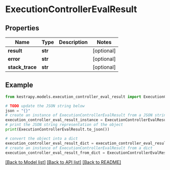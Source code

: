 # ExecutionControllerEvalResult


## Properties

Name | Type | Description | Notes
------------ | ------------- | ------------- | -------------
**result** | **str** |  | [optional] 
**error** | **str** |  | [optional] 
**stack_trace** | **str** |  | [optional] 

## Example

```python
from kestrapy.models.execution_controller_eval_result import ExecutionControllerEvalResult

# TODO update the JSON string below
json = "{}"
# create an instance of ExecutionControllerEvalResult from a JSON string
execution_controller_eval_result_instance = ExecutionControllerEvalResult.from_json(json)
# print the JSON string representation of the object
print(ExecutionControllerEvalResult.to_json())

# convert the object into a dict
execution_controller_eval_result_dict = execution_controller_eval_result_instance.to_dict()
# create an instance of ExecutionControllerEvalResult from a dict
execution_controller_eval_result_from_dict = ExecutionControllerEvalResult.from_dict(execution_controller_eval_result_dict)
```
[[Back to Model list]](../README.md#documentation-for-models) [[Back to API list]](../README.md#documentation-for-api-endpoints) [[Back to README]](../README.md)



